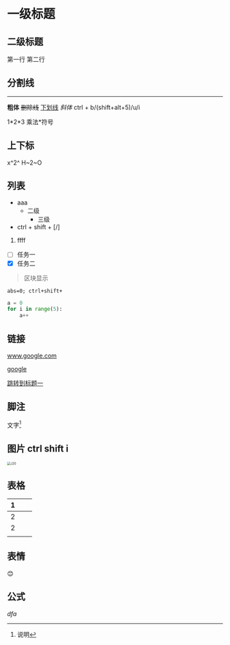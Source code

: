 # 一级标题

## 二级标题

第一行
第二行

## 分割线

***

**粗体** ~~删除线~~ <u>下划线</u> *斜体* 
ctrl + b/(shift+alt+5)/u/i

1\*2\*3
乘法\*符号

## 上下标

x^2^
H~2~O

## 列表

- aaa
	- 二级
		- 三级
- ctrl  + shift + [/]

1. ffff

- [ ] 任务一
- [x] 任务二

> 区块显示

`abs=0; ctrl+shift+`

```python
a = 0
for i in range(5):
    a++
```

## 链接

www.google.com

[google](https://www.google.com)

[跳转到标题一](##一级标题)

## 脚注

文字[^asdb]

[^asdb]:说明

## 图片 ctrl shift i

<img src="D:/Document/Study/Term 1/COMP0026 Image Processing/CW3/img/J20.jpg" alt="J20" style="zoom:50%;" />

## 表格

| 1    |      |      |
| ---- | ---- | ---- |
| 2    |      |      |
| 2    |      |      |
|      |      |      |

## 表情

😊

## 公式

$dfa$



